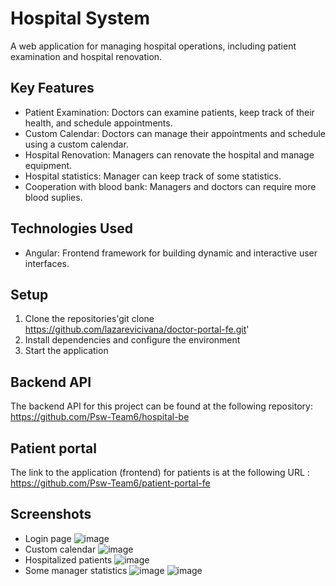 # Hospital System
A web application for managing hospital operations, including patient examination and hospital renovation.
## Key Features
- Patient Examination: Doctors can examine patients, keep track of their health, and schedule appointments.
- Custom Calendar: Doctors can manage their appointments and schedule using a custom calendar.
- Hospital Renovation: Managers can renovate the hospital and manage equipment.
- Hospital statistics: Manager can keep track of some statistics.
- Cooperation with blood bank: Managers and doctors can require more blood suplies.

## Technologies Used
- Angular: Frontend framework for building dynamic and interactive user interfaces.

## Setup
1. Clone the repositories'git clone https://github.com/lazarevicivana/doctor-portal-fe.git'
2. Install dependencies and configure the environment
3. Start the application

## Backend API
The backend API for this project can be found at the following repository: https://github.com/Psw-Team6/hospital-be
## Patient portal
The link to the application (frontend) for patients is at the following URL : https://github.com/Psw-Team6/patient-portal-fe

## Screenshots
- Login page
![image](https://user-images.githubusercontent.com/93544830/215604651-271f19ed-71f5-4ddb-bd3f-d4b9fae666fe.png)
- Custom calendar
![image](https://user-images.githubusercontent.com/93544830/215604837-aa83d53d-6199-4218-a70e-524bd7b20096.png)
- Hospitalized patients
![image](https://user-images.githubusercontent.com/93544830/215605445-487df1e8-fa2d-4ff8-b8f6-d0d4fdcb3ce3.png)
- Some manager statistics
![image](https://user-images.githubusercontent.com/93544830/215607719-c1249035-78d4-4ee6-93f0-0c00dc509d56.png)
![image](https://user-images.githubusercontent.com/93544830/215607821-2afc7899-f8a0-454c-a718-6d851bafceb4.png)



